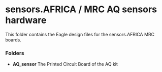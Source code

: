 # sensors.AFRICA / MRC AQ sensors hardware

This folder contains the Eagle design files for the sensors.AFRICA MRC boards.

### Folders

* **AQ_sensor** The Printed Circuit Board of the AQ kit

